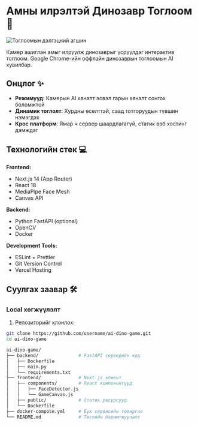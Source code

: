 # Амны илрэлтэй Динозавр Тоглоом 🦖

![Тоглоомын дэлгэцний агшин](public/screenshot.png)

Камер ашиглан амыг илрүүлж динозаврыг үсрүүлдэг интерактив тоглоом. Google Chrome-ийн оффлайн динозаврын тоглоомын AI хувилбар.

## Онцлог ✨

- **Режимууд**: Камерын AI хяналт эсвэл гарын хяналт сонгох боломжтой
- **Динамик тоглолт**: Хурдны өсөлттэй, саад тотгоруудын түвшин нэмэгдэх
- **Крос платформ**: Ямар ч сервер шаардлагагүй, статик вэб хостинг дэмждэг

## Технологийн стек 💻

**Frontend:**
- Next.js 14 (App Router)
- React 18
- MediaPipe Face Mesh
- Canvas API

**Backend:**
- Python FastAPI (optional)
- OpenCV
- Docker

**Development Tools:**
- ESLint + Prettier
- Git Version Control
- Vercel Hosting

## Суулгах заавар 🛠️

### Local хөгжүүлэлт

1. Репозиторийг клонлох:
```bash
git clone https://github.com/username/ai-dino-game.git
cd ai-dino-game

ai-dino-game/
├── backend/               # FastAPI серверийн код
│   ├── Dockerfile
│   ├── main.py
│   └── requirements.txt
├── frontend/              # Next.js клиент
│   ├── components/        # React компонентүүд
│   │   ├── FaceDetector.js
│   │   └── GameCanvas.js
│   ├── public/            # Статик ресурсууд
│   └── Dockerfile
├── docker-compose.yml     # Бүх сервисийн тохиргоо
└── README.md              # Төслийн баримтжуулалт